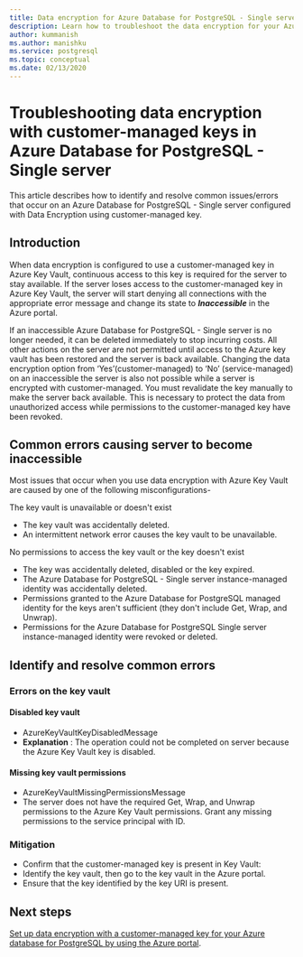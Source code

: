 ```yaml
---
title: Data encryption for Azure Database for PostgreSQL - Single server troubleshooting
description: Learn how to troubleshoot the data encryption for your Azure Database for PostgreSQL - Single server
author: kummanish
ms.author: manishku
ms.service: postgresql
ms.topic: conceptual
ms.date: 02/13/2020
---
```


# Troubleshooting data encryption with customer-managed keys in Azure Database for PostgreSQL - Single server
This article describes how to identify and resolve common issues/errors that occur on an Azure Database for PostgreSQL - Single server configured with Data Encryption using customer-managed key.

## Introduction
When data encryption is configured to use a customer-managed key in Azure Key Vault, continuous access to this key is required for the server to stay available. If the server loses access to the customer-managed key in Azure Key Vault, the server will start denying all connections with the appropriate error message and change its state to ***Inaccessible*** in the Azure portal.

If an inaccessible Azure Database for PostgreSQL - Single server is no longer needed, it can be deleted immediately to stop incurring costs. All other actions on the server are not permitted until access to the Azure key vault has been restored and the server is back available. Changing the data encryption option from ‘Yes’(customer-managed) to ‘No’ (service-managed) on an inaccessible the server is also not possible while a server is encrypted with customer-managed. You must revalidate the key manually to make the server back available. This is necessary to protect the data from unauthorized access while permissions to the customer-managed key have been revoked.

## Common errors causing server to become inaccessible

Most issues that occur when you use data encryption with Azure Key Vault are caused by one of the following misconfigurations-

The key vault is unavailable or doesn't exist

* The key vault was accidentally deleted.
* An intermittent network error causes the key vault to be unavailable.

No permissions to access the key vault or the key doesn't exist

* The key was accidentally deleted, disabled or the key expired.
* The Azure Database for PostgreSQL - Single server instance-managed identity was accidentally deleted.
* Permissions granted to the Azure Database for PostgreSQL managed identity for the keys aren't sufficient (they don't include Get, Wrap, and Unwrap).
* Permissions for the Azure Database for PostgreSQL Single server instance-managed identity were revoked or deleted.

## Identify and resolve common errors
### Errors on the key vault

#### Disabled key vault
* AzureKeyVaultKeyDisabledMessage
* **Explanation** : The operation could not be completed on server because the Azure Key Vault key is disabled.

#### Missing key vault permissions
* AzureKeyVaultMissingPermissionsMessage
* The server does not have the required Get, Wrap, and Unwrap permissions to the Azure Key Vault permissions. Grant any missing permissions to the service principal with ID.

### Mitigation
* Confirm that the customer-managed key is present in Key Vault:
* Identify the key vault, then go to the key vault in the Azure portal.
* Ensure that the key identified by the key URI is present.


## Next steps
[Set up data encryption with a customer-managed key for your Azure database for PostgreSQL by using the Azure portal](howto-data-encryption-portal.md).